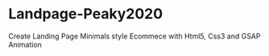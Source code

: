 # Landpage-Peaky2020
Create Landing Page Minimals style Ecommece with Html5, Css3 and GSAP Animation
